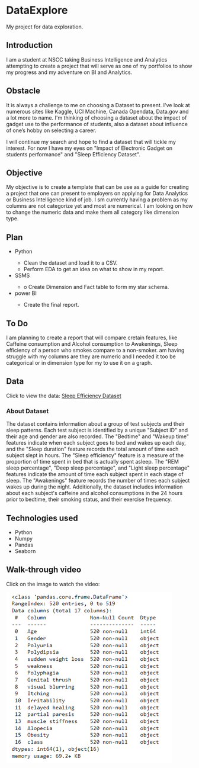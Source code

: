 # DataExplore
My project for data exploration.


<h2> Introduction </h2>
<p>
I am a student at NSCC taking Business Intelligence and Analytics attempting to create a project that will serve as one of my portfolios to show my progress and my adventure on BI and Analytics.
</p>

<h2> Obstacle </h2>
<p>
It is always a challenge to me on choosing a Dataset to present. I've look at numerous sites like Kaggle, UCI Machine, Canada Opendata, Data.gov and a lot more to name. I'm thinking of choosing a dataset about the impact of gadget use to the performance of students, also a dataset about influence of one’s hobby on selecting a career. 
</p>
<p>
I will continue my search and hope to find a dataset that will tickle my interest.
For now I have my eyes on "Impact of Electronic Gadget on students performance" and "Sleep Efficiency Dataset".
</p>

<h2> Objective </h2>
<p>
My objective is to create a template that can be use as a guide for creating a project that one can present to employers on applying for Data Analytics or Business Intelligence kind of job. I sm currently having a problem as my columns are not categorize yet and most are numerical. I am looking on how to change the numeric data and make them all category like dimension type.
</p>

<h2> Plan </h2>
<ul>
  <li>Python</li>
      <ul>
          <li>Clean the dataset and load it to a CSV.</li>
          <li>Perform EDA to get an idea on what to show in my report.</li>
      </ul>
  <li>SSMS</li>
      <ul>
          <li>o	Create Dimension and Fact table to form my star schema.</li>
      </ul>
  <li>power BI</li>
      <ul>
          <li>Create the final report.</li>
      </ul>
</ul>

<h2> To Do </h2>
<p>
I am planning to create a report that will compare cretain features, like Caffeine consumption and Alcohol consumption to Awakenings, Sleep efficiency of a person who smokes compare to a non-smoker.  am having struggle with my columns are they are numeric and I needed it too be categorical or in dimension type for my to use it on a graph.
  
</p>

<h2> Data </h2>

Click to view the data: [Sleep Efficiency Dataset](https://www.kaggle.com/datasets/equilibriumm/sleep-efficiency)


<h3> About Dataset </h3>
<p> 
The dataset contains information about a group of test subjects and their sleep patterns. Each test subject is identified by a unique "Subject ID" and their age and gender are also recorded. The "Bedtime" and "Wakeup time" features indicate when each subject goes to bed and wakes up each day, and the "Sleep duration" feature records the total amount of time each subject slept in hours. The "Sleep efficiency" feature is a measure of the proportion of time spent in bed that is actually spent asleep. The "REM sleep percentage", "Deep sleep percentage", and "Light sleep percentage" features indicate the amount of time each subject spent in each stage of sleep. The "Awakenings" feature records the number of times each subject wakes up during the night. Additionally, the dataset includes information about each subject's caffeine and alcohol consumptions in the 24 hours prior to bedtime, their smoking status, and their exercise frequency.
</p>



<h2> Technologies used </h2>
<ul>
  <li>Python</li>
  <li>Numpy</li>
  <li>Pandas</li>
  <li>Seaborn</li>
</ul>

<h2> Walk-through video </h2>

<p>
Click on the image to watch the video:
</p>

[![EDA and Modeling](https://github.com/heinrickturingan/ADS-Assignment/blob/main/eda.png)](https://www.youtube.com/watch?v=20ZlnWVPoWI)
